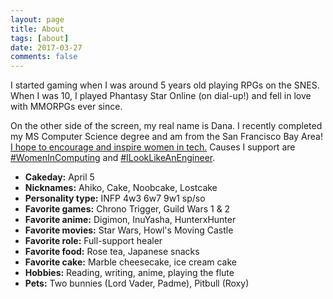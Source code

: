 ```yaml
---
layout: page
title: About
tags: [about]
date: 2017-03-27
comments: false
---
```

I started gaming when I was around 5 years old playing RPGs on the SNES. When I was 10, I played Phantasy Star Online (on dial-up!) and fell in love with MMORPGs ever since.

On the other side of the screen, my real name is Dana. I recently completed my MS Computer Science degree and am from the San Francisco Bay Area! [I hope to encourage and inspire women in tech.](http://danaoira.com) Causes I support are [#WomenInComputing](https://twitter.com/hashtag/womenincomputing) and [#ILookLikeAnEngineer](https://twitter.com/hashtag/ilooklikeanengineer).

- **Cakeday:** April 5
- **Nicknames:** Ahiko, Cake, Noobcake, Lostcake
- **Personality type:** INFP 4w3 6w7 9w1 sp/so
- **Favorite games:** Chrono Trigger, Guild Wars 1 & 2
- **Favorite anime:** Digimon, InuYasha, HunterxHunter
- **Favorite movies:** Star Wars, Howl's Moving Castle
- **Favorite role:** Full-support healer
- **Favorite food:** Rose tea, Japanese snacks
- **Favorite cake:** Marble cheesecake, ice cream cake
- **Hobbies:** Reading, writing, anime, playing the flute
- **Pets:** Two bunnies (Lord Vader, Padme), Pitbull (Roxy)
